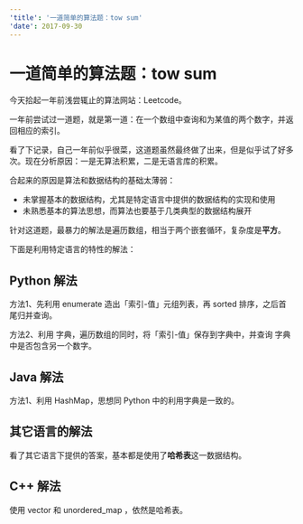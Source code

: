 ```yaml
---
'title': '一道简单的算法题：tow sum'
'date': 2017-09-30
---
```

# 一道简单的算法题：tow sum

今天拾起一年前浅尝辄止的算法网站：Leetcode。

一年前尝试过一道题，就是第一道：在一个数组中查询和为某值的两个数字，并返回相应的索引。

看了下记录，自己一年前似乎很菜，这道题虽然最终做了出来，但是似乎试了好多次。现在分析原因：一是无算法积累，二是无语言库的积累。

合起来的原因是算法和数据结构的基础太薄弱：

- 未掌握基本的数据结构，尤其是特定语言中提供的数据结构的实现和使用
- 未熟悉基本的算法思想，而算法也要基于几类典型的数据结构展开

针对这道题，最暴力的解法是遍历数组，相当于两个嵌套循环，复杂度是**平方**。

下面是利用特定语言的特性的解法：

## Python 解法
方法1、先利用 enumerate 造出「索引-值」元组列表，再 sorted 排序，之后首尾归并查询。

方法2、利用 字典，遍历数组的同时，将「索引-值」保存到字典中，并查询 字典中是否包含另一个数字。

## Java 解法
方法1、利用 HashMap，思想同 Python 中的利用字典是一致的。

## 其它语言的解法

看了其它语言下提供的答案，基本都是使用了**哈希表**这一数据结构。

## C++ 解法

使用 vector 和 unordered\_map ，依然是哈希表。